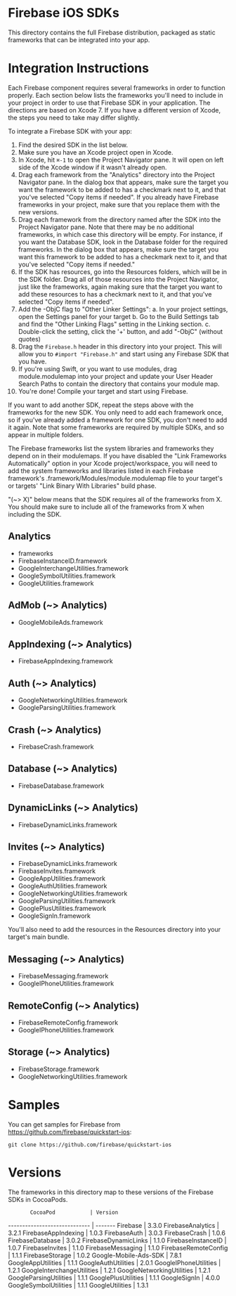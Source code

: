 # Firebase iOS SDKs

This directory contains the full Firebase distribution, packaged as static
frameworks that can be integrated into your app.

# Integration Instructions

Each Firebase component requires several frameworks in order to function
properly. Each section below lists the frameworks you'll need to include
in your project in order to use that Firebase SDK in your application.
The directions are based on Xcode 7. If you have a different version of
Xcode, the steps you need to take may differ slightly.

To integrate a Firebase SDK with your app:

1. Find the desired SDK in the list below.
2. Make sure you have an Xcode project open in Xcode.
3. In Xcode, hit `⌘-1` to open the Project Navigator pane. It will open on
   left side of the Xcode window if it wasn't already open.
4. Drag each framework from the "Analytics" directory into the Project
   Navigator pane. In the dialog box that appears, make sure the target you
   want the framework to be added to has a checkmark next to it, and that
   you've selected "Copy items if needed". If you already have Firebase
   frameworks in your project, make sure that you replace them with the new
   versions.
5. Drag each framework from the directory named after the SDK into the Project
   Navigator pane. Note that there may be no additional frameworks, in which
   case this directory will be empty. For instance, if you want the Database
   SDK, look in the Database folder for the required frameworks. In the dialog
   box that appears, make sure the target you want this framework to be added to
   has a checkmark next to it, and that you've selected "Copy items if needed."
6. If the SDK has resources, go into the Resources folders, which will be in
   the SDK folder. Drag all of those resources into the Project Navigator, just
   like the frameworks, again making sure that the target you want to add these
   resources to has a checkmark next to it, and that you've selected "Copy items
   if needed".
7. Add the -ObjC flag to "Other Linker Settings":
  a. In your project settings, open the Settings panel for your target
  b. Go to the Build Settings tab and find the "Other Linking Flags" setting
     in the Linking section.
  c. Double-click the setting, click the '+' button, and add "-ObjC" (without
     quotes)
8. Drag the `Firebase.h` header in this directory into your project. This will
   allow you to `#import "Firebase.h"` and start using any Firebase SDK that you
   have.
9. If you're using Swift, or you want to use modules, drag module.modulemap into
   your project and update your User Header Search Paths to contain the
   directory that contains your module map.
10. You're done! Compile your target and start using Firebase.

If you want to add another SDK, repeat the steps above with the frameworks for
the new SDK. You only need to add each framework once, so if you've already
added a framework for one SDK, you don't need to add it again. Note that some
frameworks are required by multiple SDKs, and so appear in multiple folders.

The Firebase frameworks list the system libraries and frameworks they depend on
in their modulemaps. If you have disabled the "Link Frameworks Automatically"
option in your Xcode project/workspace, you will need to add the system
frameworks and libraries listed in each Firebase framework's
<Name>.framework/Modules/module.modulemap file to your target's or targets'
"Link Binary With Libraries" build phase.

"(~> X)" below means that the SDK requires all of the frameworks from X. You
should make sure to include all of the frameworks from X when including the SDK.

## Analytics
  - frameworks
  - FirebaseInstanceID.framework
  - GoogleInterchangeUtilities.framework
  - GoogleSymbolUtilities.framework
  - GoogleUtilities.framework


## AdMob (~> Analytics)
  - GoogleMobileAds.framework


## AppIndexing (~> Analytics)
  - FirebaseAppIndexing.framework


## Auth (~> Analytics)
  - GoogleNetworkingUtilities.framework
  - GoogleParsingUtilities.framework


## Crash (~> Analytics)
  - FirebaseCrash.framework


## Database (~> Analytics)
  - FirebaseDatabase.framework


## DynamicLinks (~> Analytics)
  - FirebaseDynamicLinks.framework


## Invites (~> Analytics)
  - FirebaseDynamicLinks.framework
  - FirebaseInvites.framework
  - GoogleAppUtilities.framework
  - GoogleAuthUtilities.framework
  - GoogleNetworkingUtilities.framework
  - GoogleParsingUtilities.framework
  - GooglePlusUtilities.framework
  - GoogleSignIn.framework

  You'll also need to add the resources in the
  Resources directory into your target's main
  bundle.


## Messaging (~> Analytics)
  - FirebaseMessaging.framework
  - GoogleIPhoneUtilities.framework


## RemoteConfig (~> Analytics)
  - FirebaseRemoteConfig.framework
  - GoogleIPhoneUtilities.framework


## Storage (~> Analytics)
  - FirebaseStorage.framework
  - GoogleNetworkingUtilities.framework



# Samples

You can get samples for Firebase from https://github.com/firebase/quickstart-ios:

    git clone https://github.com/firebase/quickstart-ios

# Versions

The frameworks in this directory map to these versions of the Firebase SDKs in
CocoaPods.

           CocoaPod           | Version
----------------------------- | -------
Firebase                      | 3.3.0
FirebaseAnalytics             | 3.2.1
FirebaseAppIndexing           | 1.0.3
FirebaseAuth                  | 3.0.3
FirebaseCrash                 | 1.0.6
FirebaseDatabase              | 3.0.2
FirebaseDynamicLinks          | 1.1.0
FirebaseInstanceID            | 1.0.7
FirebaseInvites               | 1.1.0
FirebaseMessaging             | 1.1.0
FirebaseRemoteConfig          | 1.1.1
FirebaseStorage               | 1.0.2
Google-Mobile-Ads-SDK         | 7.8.1
GoogleAppUtilities            | 1.1.1
GoogleAuthUtilities           | 2.0.1
GoogleIPhoneUtilities         | 1.2.1
GoogleInterchangeUtilities    | 1.2.1
GoogleNetworkingUtilities     | 1.2.1
GoogleParsingUtilities        | 1.1.1
GooglePlusUtilities           | 1.1.1
GoogleSignIn                  | 4.0.0
GoogleSymbolUtilities         | 1.1.1
GoogleUtilities               | 1.3.1

